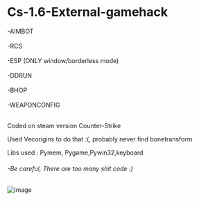 # Cs-1.6-External-gamehack
-AIMBOT<br><br>
-RCS <br><br>
-ESP (ONLY window/borderless mode) <br><br>
-DDRUN<br><br>
-BHOP<br><br>
-WEAPONCONFIG<br><br>


Coded on steam version Counter-Strike

Used Vecorigins to do that :(, probably never find bonetransform 

Libs used : Pymem, Pygame,Pywin32,keyboard

###### -Be careful, There are too many shit code :)
![image](https://user-images.githubusercontent.com/122759684/212586680-bafab421-da90-4cb0-8179-27188b489fe1.png)



